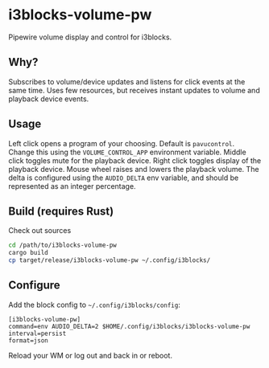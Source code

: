 # i3blocks-volume-pw
Pipewire volume display and control for i3blocks.

## Why?
Subscribes to volume/device updates and listens for click events at the same time. Uses few resources, but receives instant updates to volume and playback device events.

## Usage
Left click opens a program of your choosing. Default is `pavucontrol`. Change this using the `VOLUME_CONTROL_APP` environment variable.
Middle click toggles mute for the playback device.
Right click toggles display of the playback device.
Mouse wheel raises and lowers the playback volume. The delta is configured using the `AUDIO_DELTA` env variable, and should be represented as an integer percentage.

## Build (requires Rust)
Check out sources
```bash
cd /path/to/i3blocks-volume-pw
cargo build
cp target/release/i3blocks-volume-pw ~/.config/i3blocks/
```

## Configure
Add the block config to `~/.config/i3blocks/config`:

```
[i3blocks-volume-pw]
command=env AUDIO_DELTA=2 $HOME/.config/i3blocks/i3blocks-volume-pw
interval=persist
format=json
```

Reload your WM or log out and back in or reboot.
